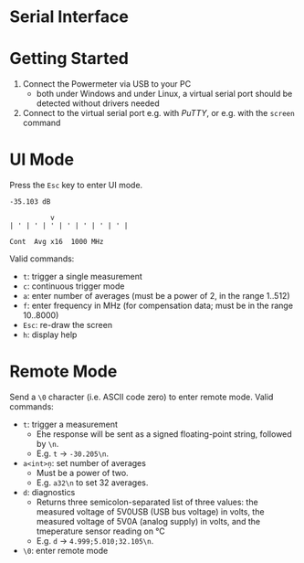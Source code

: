Serial Interface
================

# Getting Started

1. Connect the Powermeter via USB to your PC
	- both under Windows and under Linux, a virtual serial port should be detected without drivers needed
2. Connect to the virtual serial port e.g. with *PuTTY*, or e.g. with the `screen` command


# UI Mode

Press the `Esc` key to enter UI mode.

	-35.103 dB
	
	          v
	| ' | ' | ' | ' | ' | ' | ' |
	
	Cont  Avg x16  1000 MHz

Valid commands:

- `t`: trigger a single measurement
- `c`: continuous trigger mode
- `a`: enter number of averages (must be a power of 2, in the range 1..512)
- `f`: enter frequency in MHz (for compensation data; must be in the range 10..8000)
- `Esc`: re-draw the screen
- `h`: display help


# Remote Mode

Send a `\0` character (i.e. ASCII code zero) to enter remote mode. Valid commands:

- `t`: trigger a measurement
	- Ehe response will be sent as a signed floating-point string, followed by `\n`.
	- E.g. `t` → `-30.205\n`.
- `a<int>ņ`: set number of averages
	- Must be a power of two.
	- E.g. `a32\n` to set 32 averages.
- `d`: diagnostics
	- Returns three semicolon-separated list of three values: the measured voltage of 5V0USB (USB bus voltage) in volts, the measured voltage of 5V0A (analog supply) in volts, and the tmeperature sensor reading on °C
	- E.g. `d` → `4.999;5.010;32.105\n`.
- `\0`: enter remote mode
